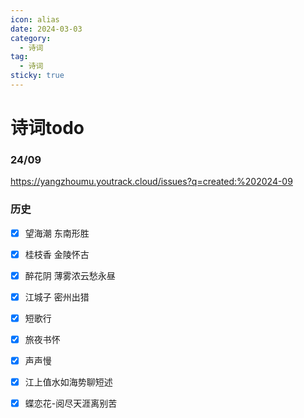 ```yaml
---
icon: alias
date: 2024-03-03
category:
  - 诗词
tag:
  - 诗词
sticky: true
---
```


# 诗词todo

<!-- more -->


### 24/09

https://yangzhoumu.youtrack.cloud/issues?q=created:%202024-09

### 历史

- [x] 望海潮 东南形胜

- [x] 桂枝香 金陵怀古

- [x] 醉花阴 薄雾浓云愁永昼
 
- [x] 江城子 密州出猎

- [x] 短歌行

- [x] 旅夜书怀 

- [x] 声声慢

- [x] 江上值水如海势聊短述

- [x] 蝶恋花-阅尽天涯离别苦